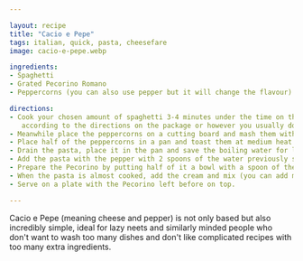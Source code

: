 ```yaml
---

layout: recipe
title: "Cacio e Pepe"
tags: italian, quick, pasta, cheesefare
image: cacio-e-pepe.webp

ingredients:
- Spaghetti
- Grated Pecorino Romano
- Peppercorns (you can also use pepper but it will change the flavour)

directions:
- Cook your chosen amount of spaghetti 3-4 minutes under the time on the package
   according to the directions on the package or however you usually do it. See [Pasta](/recipes/pasta).
- Meanwhile place the peppercorns on a cutting board and mash them with a pestle.
- Place half of the peppercorns in a pan and toast them at medium heat.
- Drain the pasta, place it in the pan and save the boiling water for later use.
- Add the pasta with the pepper with 2 spoons of the water previously saved.
- Prepare the Pecorino by putting half of it a bowl with a spoon of the pasta water you saved; continue mixing the cheese with the water until a cream is formed.
- When the pasta is almost cooked, add the cream and mix (you can add more water if the pasta is too dry).
- Serve on a plate with the Pecorino left before on top.

---
```


Cacio e Pepe (meaning cheese and pepper) is not only based but also incredibly simple, ideal for lazy neets and similarly minded people who don't want to wash too many dishes and don't like complicated recipes with too many extra ingredients.
